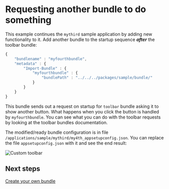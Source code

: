 # Requesting another bundle to do something

This example continues the `mythird` sample application by adding new functionality to it. Add another bundle to the startup sequence *__after__* the toolbar bundle:

```javascript
{
    "bundlename" : "myfourthbundle",
    "metadata" : {
        "Import-Bundle" : {
            "myfourthbundle" : {
                "bundlePath" : "../../../packages/sample/bundle/"
            }
        }
    }
}
```

This bundle sends out a request on startup for `toolbar` bundle asking it to show another button. What happens when you click the button is handled by `myfourthbundle`. You can see what you can do with the toolbar requests by looking at the toolbar bundles documentation.

The modified/ready bundle configuration is in file `/applications/sample/mythird/my4th_appsetupconfig.json`. You can replace the file `appsetupconfig.json` with it and see the end result:

![Custom toolbar](/images/quick-start/custom_toolbar.png)

## Next steps

[Create your own bundle](/guides/quick-start/create-your-own-bundle)